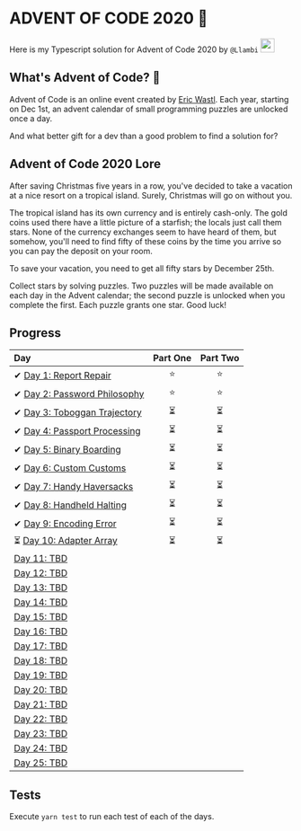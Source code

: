 # ADVENT OF CODE 2020 🎄

Here is my Typescript solution for Advent of Code 2020 by `@Llambi` <a href="https://twitter.com/HugoXF"><img src="https://img.shields.io/badge/twitter-%231DA1F2.svg?&style=for-the-badge&logo=twitter&logoColor=white" height=25></a>

## What's Advent of Code? 🤔

Advent of Code is an online event created by [Eric Wastl](https://twitter.com/ericwastl). Each year, starting on Dec 1st, an advent calendar of small programming puzzles are unlocked once a day.

And what better gift for a dev than a good problem to find a solution for?

## Advent of Code 2020 Lore

After saving Christmas five years in a row, you've decided to take a vacation at a nice resort on a tropical island. Surely, Christmas will go on without you.

The tropical island has its own currency and is entirely cash-only. The gold coins used there have a little picture of a starfish; the locals just call them stars. None of the currency exchanges seem to have heard of them, but somehow, you'll need to find fifty of these coins by the time you arrive so you can pay the deposit on your room.

To save your vacation, you need to get all fifty stars by December 25th.

Collect stars by solving puzzles. Two puzzles will be made available on each day in the Advent calendar; the second puzzle is unlocked when you complete the first. Each puzzle grants one star. Good luck!

## Progress

| Day                                                                                                  | Part One | Part Two |
| :--------------------------------------------------------------------------------------------------- | :------: | :------: |
| ✔ [Day 1: Report Repair](https://github.com/adriennetacke/advent-of-code-2020/tree/main/day-1)       |   ⭐️    |   ⭐️    |
| ✔ [Day 2: Password Philosophy](https://github.com/adriennetacke/advent-of-code-2020/tree/main/day-2) |   ⭐️    |   ⭐️    |
| ✔ [Day 3: Toboggan Trajectory](https://github.com/adriennetacke/advent-of-code-2020/tree/main/day-3) |    ⏳    |    ⏳    |
| ✔ [Day 4: Passport Processing](https://github.com/adriennetacke/advent-of-code-2020/tree/main/day-4) |    ⏳    |    ⏳    |
| ✔ [Day 5: Binary Boarding](https://github.com/adriennetacke/advent-of-code-2020/tree/main/day-5)     |    ⏳    |    ⏳    |
| ✔ [Day 6: Custom Customs](https://github.com/adriennetacke/advent-of-code-2020/tree/main/day-6)      |    ⏳    |    ⏳    |
| ✔ [Day 7: Handy Haversacks](https://github.com/adriennetacke/advent-of-code-2020/tree/main/day-7)    |    ⏳    |    ⏳    |
| ✔ [Day 8: Handheld Halting](https://github.com/adriennetacke/advent-of-code-2020/tree/main/day-8)    |    ⏳    |    ⏳    |
| ✔ [Day 9: Encoding Error](https://github.com/adriennetacke/advent-of-code-2020/tree/main/day-9)      |    ⏳    |    ⏳    |
| ⏳ [Day 10: Adapter Array](https://github.com/adriennetacke/advent-of-code-2020/tree/main/day-10)    |    ⏳    |    ⏳    |
| [Day 11: TBD]()                                                                                      |          |          |
| [Day 12: TBD]()                                                                                      |          |          |
| [Day 13: TBD]()                                                                                      |          |          |
| [Day 14: TBD]()                                                                                      |          |          |
| [Day 15: TBD]()                                                                                      |          |          |
| [Day 16: TBD]()                                                                                      |          |          |
| [Day 17: TBD]()                                                                                      |          |          |
| [Day 18: TBD]()                                                                                      |          |          |
| [Day 19: TBD]()                                                                                      |          |          |
| [Day 20: TBD]()                                                                                      |          |          |
| [Day 21: TBD]()                                                                                      |          |          |
| [Day 22: TBD]()                                                                                      |          |          |
| [Day 23: TBD]()                                                                                      |          |          |
| [Day 24: TBD]()                                                                                      |          |          |
| [Day 25: TBD]()                                                                                      |          |          |

## Tests

Execute `yarn test` to run each test of each of the days.
